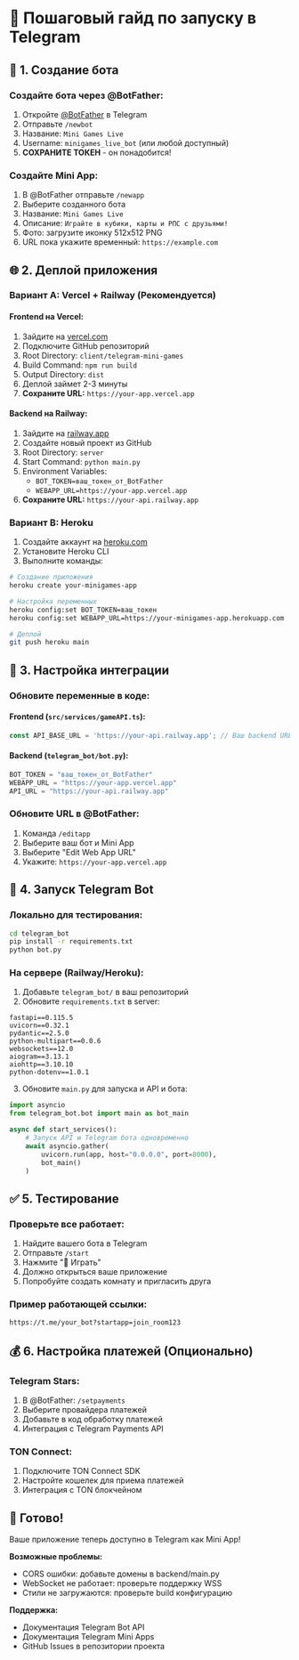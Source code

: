 # 🚀 Пошаговый гайд по запуску в Telegram

## 📱 **1. Создание бота**

### Создайте бота через @BotFather:
1. Откройте [@BotFather](https://t.me/BotFather) в Telegram
2. Отправьте `/newbot`
3. Название: `Mini Games Live`
4. Username: `minigames_live_bot` (или любой доступный)
5. **СОХРАНИТЕ ТОКЕН** - он понадобится!

### Создайте Mini App:
1. В @BotFather отправьте `/newapp`
2. Выберите созданного бота
3. Название: `Mini Games Live`
4. Описание: `Играйте в кубики, карты и РПС с друзьями!`
5. Фото: загрузите иконку 512x512 PNG
6. URL пока укажите временный: `https://example.com`

## 🌐 **2. Деплой приложения**

### Вариант A: Vercel + Railway (Рекомендуется)

#### **Frontend на Vercel:**
1. Зайдите на [vercel.com](https://vercel.com)
2. Подключите GitHub репозиторий
3. Root Directory: `client/telegram-mini-games`
4. Build Command: `npm run build`
5. Output Directory: `dist`
6. Деплой займет 2-3 минуты
7. **Сохраните URL:** `https://your-app.vercel.app`

#### **Backend на Railway:**
1. Зайдите на [railway.app](https://railway.app)
2. Создайте новый проект из GitHub
3. Root Directory: `server`
4. Start Command: `python main.py`
5. Environment Variables:
   - `BOT_TOKEN=ваш_токен_от_BotFather`
   - `WEBAPP_URL=https://your-app.vercel.app`
6. **Сохраните URL:** `https://your-api.railway.app`

### Вариант B: Heroku
1. Создайте аккаунт на [heroku.com](https://heroku.com)
2. Установите Heroku CLI
3. Выполните команды:

```bash
# Создание приложения
heroku create your-minigames-app

# Настройка переменных
heroku config:set BOT_TOKEN=ваш_токен
heroku config:set WEBAPP_URL=https://your-minigames-app.herokuapp.com

# Деплой
git push heroku main
```

## 🔧 **3. Настройка интеграции**

### Обновите переменные в коде:

#### **Frontend** (`src/services/gameAPI.ts`):
```typescript
const API_BASE_URL = 'https://your-api.railway.app'; // Ваш backend URL
```

#### **Backend** (`telegram_bot/bot.py`):
```python
BOT_TOKEN = "ваш_токен_от_BotFather"
WEBAPP_URL = "https://your-app.vercel.app"
API_URL = "https://your-api.railway.app"
```

### Обновите URL в @BotFather:
1. Команда `/editapp`
2. Выберите ваш бот и Mini App
3. Выберите "Edit Web App URL"
4. Укажите: `https://your-app.vercel.app`

## 🤖 **4. Запуск Telegram Bot**

### Локально для тестирования:
```bash
cd telegram_bot
pip install -r requirements.txt
python bot.py
```

### На сервере (Railway/Heroku):
1. Добавьте `telegram_bot/` в ваш репозиторий
2. Обновите `requirements.txt` в server:
```
fastapi==0.115.5
uvicorn==0.32.1
pydantic==2.5.0
python-multipart==0.0.6
websockets==12.0
aiogram==3.13.1
aiohttp==3.10.10
python-dotenv==1.0.1
```

3. Обновите `main.py` для запуска и API и бота:
```python
import asyncio
from telegram_bot.bot import main as bot_main

async def start_services():
    # Запуск API и Telegram бота одновременно
    await asyncio.gather(
        uvicorn.run(app, host="0.0.0.0", port=8000),
        bot_main()
    )
```

## ✅ **5. Тестирование**

### Проверьте все работает:
1. Найдите вашего бота в Telegram
2. Отправьте `/start`
3. Нажмите "🚀 Играть"
4. Должно открыться ваше приложение
5. Попробуйте создать комнату и пригласить друга

### Пример работающей ссылки:
`https://t.me/your_bot?startapp=join_room123`

## 💰 **6. Настройка платежей (Опционально)**

### Telegram Stars:
1. В @BotFather: `/setpayments`
2. Выберите провайдера платежей
3. Добавьте в код обработку платежей
4. Интеграция с Telegram Payments API

### TON Connect:
1. Подключите TON Connect SDK
2. Настройте кошелек для приема платежей
3. Интеграция с TON блокчейном

## 🎉 **Готово!**

Ваше приложение теперь доступно в Telegram как Mini App!

**Возможные проблемы:**
- CORS ошибки: добавьте домены в backend/main.py
- WebSocket не работает: проверьте поддержку WSS
- Стили не загружаются: проверьте build конфигурацию

**Поддержка:**
- Документация Telegram Bot API
- Документация Telegram Mini Apps
- GitHub Issues в репозитории проекта
